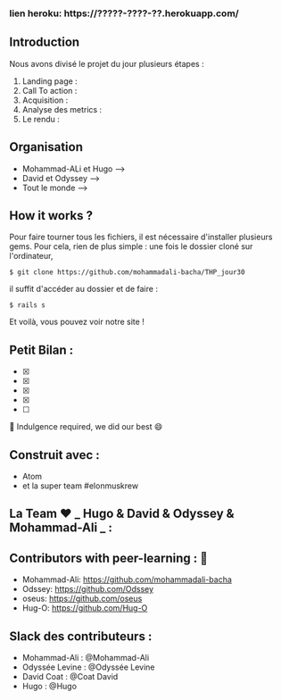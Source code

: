 ### lien heroku: https://?????-????-??.herokuapp.com/

## Introduction

Nous avons divisé le projet du jour plusieurs étapes :
1. Landing page : 
2. Call To action : 
3. Acquisition : 
4. Analyse des metrics : 
5. Le rendu :

## Organisation

* Mohammad-ALi et Hugo --> 
* David et Odyssey -->   
* Tout le monde -->   

## How it works ?

Pour faire tourner tous les fichiers, il est nécessaire d'installer plusieurs gems.
Pour cela, rien de plus simple : une fois le dossier cloné sur l'ordinateur,

```$ git clone https://github.com/mohammadali-bacha/THP_jour30```

il suffit d'accéder au dossier et de faire :

```$ rails s```

Et voilà, vous pouvez voir notre site !


## Petit Bilan :

- [x] 
- [x] 
- [x] 
- [x] 
- [ ] 

:pray: Indulgence required, we did our best :smile:

## Construit avec  :

* Atom
* et la super team #elonmuskrew

## La Team :heart: **_ Hugo & David & Odyssey & Mohammad-Ali _** :

## Contributors with peer-learning : :love_letter:

* Mohammad-Ali: https://github.com/mohammadali-bacha
* Odssey: https://github.com/Odssey
* oseus: https://github.com/oseus
* Hug-O: https://github.com/Hug-O

## Slack des contributeurs :

* Mohammad-Ali : @Mohammad-Ali
* Odyssée Levine : @Odyssée Levine
* David Coat : @Coat David
* Hugo : @Hugo
